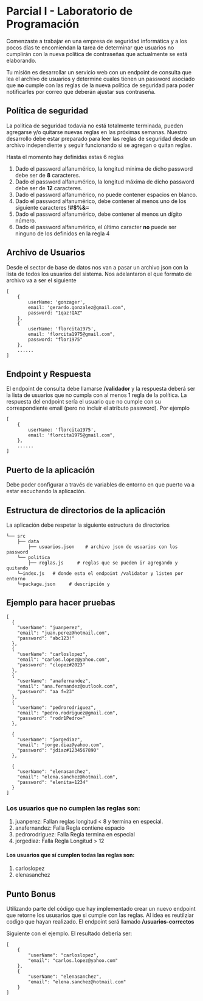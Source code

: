 # Parcial I - Laboratorio de Programación

Comenzaste a trabajar en una empresa de seguridad informática y a los pocos días te encomiendan la tarea de determinar que usuarios no cumplirán con la nueva política de contraseñas que actualmente se está elaborando.

Tu misión es desarrollar un servicio web con un endpoint de consulta que lea el archivo de usuarios y determine cuales tienen un password asociado que **no** cumple con las reglas de la nueva política de seguridad para poder notificarles por correo que deberán ajustar sus contraseña.

## Política de seguridad

La política de seguridad todavía no está totalmente terminada, pueden agregarse y/o quitarse nuevas reglas en las próximas semanas. Nuestro desarrollo debe estar preparado para leer las reglas de seguridad desde un archivo independiente y seguir funcionando si se agregan o quitan reglas.

Hasta el momento hay definidas estas 6 reglas

1. Dado el password alfanumérico, la longitud mínima de dicho password debe ser de **8** caracteres.
2. Dado el password alfanumérico, la longitud máxima de dicho password debe ser de **12** caracteres.
3. Dado el password alfanumérico, no puede contener espacios en blanco.
4. Dado el password alfanumérico, debe contener al menos uno de los siguiente caracteres **!#$%&=**
5. Dado el password alfanumérico, debe contener al menos un dígito número.
6. Dado el password alfanumérico, el último caracter **no** puede ser ninguno de los definidos en la regla 4

## Archivo de Usuarios

Desde el sector de base de datos nos van a pasar un archivo json con la lista de todos los usuarios del sistema. Nos adelantaron el que formato de archivo va a ser el siguiente

```
[
    {
        userName: 'gonzager',
        email: 'gerardo.gonzalez@gmail.com",
        password: "1qaz!QAZ"
    },
    {
        userName: 'florcita1975',
        email: 'florcita1975@gmail.com",
        password: "flor1975"
    },
    ......
]
```

## Endpoint y Respuesta

El endpoint de consulta debe llamarse **/validador** y la respuesta deberá ser la lista de usuarios que no cumpla con al menos 1 regla de la política. La respuesta del endpoint sería el usuario que no cumple con su correspondiente email (pero no incluir el atributo password). Por ejemplo

```
[
    {
        userName: 'florcita1975',
        email: 'florcita1975@gmail.com",
    },
    ......
]
```

## Puerto de la aplicación

Debe poder configurar a través de variables de entorno en que puerto va a estar escuchando la aplicación.

## Estructura de directorios de la aplicación

La aplicación debe respetar la siguiente estructura de directorios

```
└── src
    ├── data
        ├── usuarios.json    # archivo json de usuarios con los password
    └── politica
        ├── reglas.js     # reglas que se pueden ir agregando y quitando
    └─index.js   # donde esta el endpoint /validator y listen por entorno
    └─package.json     # descripción y
```

## Ejemplo para hacer pruebas

```
[
  {
    "userName": "juanperez",
    "email": "juan.perez@hotmail.com",
    "password": "abc123!"
  },
  {
    "userName": "carloslopez",
    "email": "carlos.lopez@yahoo.com",
    "password": "clopez#2023"
  },
  {
    "userName": "anafernandez",
    "email": "ana.fernandez@outlook.com",
    "password": "aa f=23"
  },
  {
    "userName": "pedrorodriguez",
    "email": "pedro.rodriguez@gmail.com",
    "password": "rodr1Pedro="
  },

  {
    "userName": "jorgediaz",
    "email": "jorge.diaz@yahoo.com",
    "password": "jdiaz#1234567890"
  },

  {
    "userName": "elenasanchez",
    "email": "elena.sanchez@hotmail.com",
    "password": "elenita=1234"
  }
]
```

### Los usuarios que no cumplen las reglas son:

1.  juanperez: Fallan reglas longitud < 8 y termina en especial.
2.  anafernandez: Falla Regla contiene espacio
3.  pedrorodriguez: Falla Regla termina en especial
4.  jorgediaz: Falla Regla Longitud > 12

#### Los usuarios que sí cumplen todas las reglas son:

1. carloslopez
2. elenasanchez

## Punto Bonus

Utilizando parte del código que hay implementado crear un nuevo endpoint que retorne los ususarios que si cumple con las reglas. Al idea es reutilziar codigo que hayan realizado. El endpoint será llamado **/usuarios-correctos**

Siguiente con el ejemplo. El resultado debería ser:

```
[
    {
        "userName": "carloslopez",
        "email": "carlos.lopez@yahoo.com"
    },
    {
        "userName": "elenasanchez",
        "email": "elena.sanchez@hotmail.com"
    }
]
```
